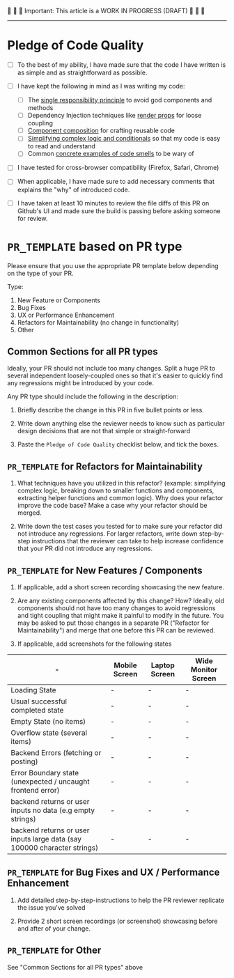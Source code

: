 🚧 🚧 🚧 Important: This article is a WORK IN PROGRESS (DRAFT) 🚧 🚧 🚧 

---

# Pledge of Code Quality 

- [ ] To the best of my ability, I have made sure that the code I have written is as simple and as straightforward as possible.

- [ ] I have kept the following in mind as I was writing my code:
  - [ ] The [single responsibility principle](https://github.com/mithi/react-philosophies/tree/main?tab=readme-ov-file#-23-keep-your-components-small-and-simple) to avoid god components and methods
  - [ ] Dependency Injection techniques like [render props](https://legacy.reactjs.org/docs/render-props.html) for loose coupling
  - [ ] [Component composition](https://legacy.reactjs.org/docs/composition-vs-inheritance.html) for crafting reusable code
  - [ ] [Simplifying complex logic and conditionals](https://refactoring.guru/replace-nested-conditional-with-guard-clauses) so that my code is easy to read and understand
  - [ ] Common [concrete examples of code smells](https://github.com/mithi/react-philosophies/blob/main/WIP_CODE_QUALITY_CHECKLIST.md#concrete-examples) to be wary of

- [ ] I have tested for cross-browser compatibility (Firefox, Safari, Chrome)

- [ ] When applicable, I have made sure to add necessary comments that explains the "why" of introduced code.

- [ ] I have taken at least 10 minutes to review the file diffs of this PR on Github's UI and made sure the build is passing before asking someone for review. 

# `PR_TEMPLATE` based on PR type

Please ensure that you use the appropriate PR template below depending on the type of your PR.

Type: 
1. New Feature or Components
2. Bug Fixes
3. UX or Performance Enhancement
4. Refactors for Maintainability (no change in functionality)
5. Other 

## Common Sections for all PR types

Ideally, your PR should not include too many changes. Split a huge PR to several independent loosely-coupled ones so that it's easier to quickly find any regressions might be introduced by your code.  

Any PR type should include the following in the description:  

1. Briefly describe the change in this PR in five bullet points or less.

2. Write down anything else the reviewer needs to know such as particular design decisions that are not that simple or straight-forward 

3. Paste the `Pledge of Code Quality` checklist below, and tick the boxes. 


## `PR_TEMPLATE` for Refactors for Maintainability

1. What techniques have you utilized in this refactor? (example: simplifying complex logic, breaking down to smaller functions and components, extracting helper functions and common logic). Why does your refactor improve the code base? Make a case why your refactor should be merged. 

2. Write down the test cases you tested for to make sure your refactor did not introduce any regressions. For larger refactors, write down step-by-step instructions that the reviewer can take to help increase confidence that your PR did not introduce any regressions.


## `PR_TEMPLATE` for New Features / Components

1. If applicable, add a short screen recording showcasing the new feature. 

2. Are any existing components affected by this change? How? Ideally, old components should not have too many changes to avoid regressions and tight coupling that might make it painful to modify in the future. You may be asked to put those changes in a separate PR ("Refactor for Maintainability") and merge that one before this PR can be reviewed. 

3. If applicable, add screenshots for the following states
 
| - | Mobile Screen | Laptop Screen | Wide Monitor Screen |
|--------|--------|--------|--------|
| Loading State | - | - | - |
| Usual successful completed state | - | -| -|
| Empty State (no items) | - | - | - |
| Overflow state (several items) | - | -  | - |
| Backend Errors (fetching or posting) | - | - | - | 
| Error Boundary state (unexpected / uncaught frontend error) | - | - | - | 
| backend returns or user inputs no data (e.g empty strings) | - | - | - | 
| backend returns or user inputs large data (say 100000 character strings) | - | - | - | 


## `PR_TEMPLATE` for Bug Fixes and UX / Performance Enhancement

1. Add detailed step-by-step-instructions to help the PR reviewer replicate the issue you've solved

2. Provide 2 short screen recordings (or screenshot) showcasing before and after of your change. 


## `PR_TEMPLATE` for Other

See "Common Sections for all PR types" above
